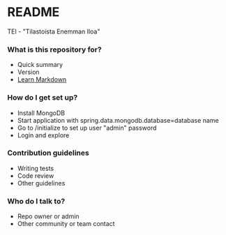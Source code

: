 # README #

TEI - "Tilastoista Enemman Iloa"

### What is this repository for? ###

* Quick summary
* Version
* [Learn Markdown](https://bitbucket.org/tutorials/markdowndemo)

### How do I get set up? ###

* Install MongoDB
* Start application with spring.data.mongodb.database=database name
* Go to <application address>/initialize to set up user "admin" password
* Login and explore

### Contribution guidelines ###

* Writing tests
* Code review
* Other guidelines

### Who do I talk to? ###

* Repo owner or admin
* Other community or team contact